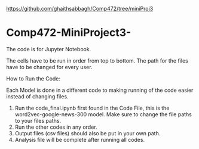 https://github.com/ghaithsabbagh/Comp472/tree/miniProj3
# Comp472-MiniProject3-


The code is for Jupyter Notebook.

The cells have to be run in order from top to bottom. The path for the files have to be changed for every user.

How to Run the Code:

Each Model is done in a different code to making running of the code easier instead of changing files.
1. Run the code_final.ipynb first found in the Code File, this is the word2vec-google-news-300 model. Make sure to change the file paths to your files paths.
2. Run the other codes in any order.
3. Output files (csv files) should also be put in your own path.
4. Analysis file will be complete after running all codes.
